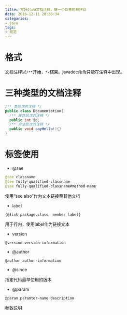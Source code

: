 ```yaml
---
title: 写好Java文档注释，做一个负责的程序员
date: 2016-12-11 20:36:34
categories:
- java
tags:
- 规范
---
```


# 格式

文档注释以`/**`开始，`*/`结束。javadoc命令只能在注释中出现。

# 三种类型的文档注释

```java
/** 类层次的注释 */
public class Documentation{
  /** 属性层次的注释 */
  public int id;
  /** 方法层次的注释 */
  public void sayHello(){}
}
```

# 标签使用

- @see 

```java
@see classname
@see fully-qualified-classname
@see fully-qualified-classname#method-name
```

使用“see also”作为文本链接至其他文档

- label

```
{@link package.class  member label}
```

用于行内，使用label作为链接文本

- version

```
@version version-information
```

- @author

```
@author author-information
```

- @since

指定代码最早使用的版本

- @param

```
@param paramter-name description
```

参数说明

